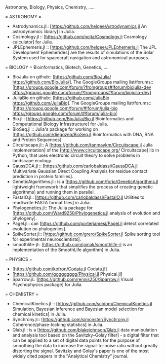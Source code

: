 Astronomy, Biology, Physics, Chemistry, .....

= ASTRONOMY =
* Astrodynamics.jl:: [https://github.com/helgee/Astrodynamics.jl An astrodynamics library] in Julia.
* Cosmology.jl :: [https://github.com/nolta/Cosmology.jl Cosmology calculator] for Julia.
* JPLEphemeris.jl :: [https://github.com/helgee/JPLEphemeris.jl The JPL Development Ephemerides] are the results of simulations of the Solar System used for spacecraft navigation and astronomical purposes.



= BIOLOGY =
Bioinformatics, Biotech, Genetics, ....

* BioJulia on github:: [https://github.com/BioJulia/ https://github.com/BioJulia/]. The GoogleGroups mailing list/forums:: [https://groups.google.com/forum/?fromgroups#!forum/biojulia-dev https://groups.google.com/forum/?fromgroups#!forum/biojulia-dev]
* JuliaBio on github:: [https://github.com/JuliaBio https://github.com/JuliaBio]. The GoogleGroups mailing list/forums:: [https://groups.google.com/forum/#!forum/julia-bio https://groups.google.com/forum/#!forum/julia-bio]
* Bio.jl:: [https://github.com/BioJulia/Bio.jl Bioinformatics and Computational Biology Infrastructure] for Julia.
* BioSeq.jl :: Julia's package for working on [https://github.com/diegozea/BioSeq.jl Bioinformatics with DNA, RNA and Protein Sequences].
* Circuitscape.jl:: A [https://github.com/tanmaykm/Circuitscape.jl Julia implementation] of the [http://www.circuitscape.org/ Circuitscape] lib in Python, that uses electronic circuit theory to solve problems in landscape ecology.
* GaussDCA.jl :: [https://github.com/carlobaldassi/GaussDCA.jl  Multivariate Gaussian Direct Coupling Analysis for residue contact prediction in protein families].
* GeneticAlgorithms.jl:: is a [https://github.com/forio/GeneticAlgorithms.jl lightweight framework that simplifies the process of creating genetic algorithms] and running them in parallel.
* FastaIO.jl:: [https://github.com/carlobaldassi/FastaIO.jl Utilities to read/write FASTA format files] in Julia.
* Phylogenetics.jl:: The Julia package for [https://github.com/Ward9250/Phylogenetics.jl  analysis of evolution and phylogeny].
* Pagel.jl:: can [https://github.com/porterjamesj/Pagel.jl detect correlated evolution on phylogenies].
* SpikeSorter.jl:: [https://github.com/grero/SpikeSorter.jl Spike sorting tool for experimental neuroscientists].
* smoothlife-jl:: [https://github.com/jamak/smoothlife-jl is an implementation of the SmoothLife algorithm] in Julia.


= PHYSICS =
* [https://github.com/kofron/Codata.jl Codata.jl]
* [https://github.com/ggggggggg/Physical.jl Physical.jl]
* Sparrow.jl:: [https://github.com/rennis250/Sparrow.jl Visual Psychophysics package] for Julia.


= CHEMISTRY =
* ChemicalKinetics.jl :: [https://github.com/scidom/ChemicalKinetics.jl Simulation, Bayesian inference and Bayesian model selection for chemical kinetics] in Julia.
* Synchrony.jl:: [https://github.com/simonster/Synchrony.jl Coherence/phase-locking statistics] in Julia.
* Qlab.jl:: is a [https://github.com/blakejohnson/Qlab.jl data manipulation and analysis tool based on the Savitzky–Golay filter] - a digital filter that can be applied to a set of digital data points for the purpose of smoothing the data to increase the signal-to-noise ratio without greatly distorting the signal. Savitzky and Golay's paper is one of the most widely cited papers in the "Analytical Chemistry" journal.


